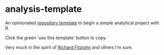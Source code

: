 # analysis-template

An opinionated [repository template](https://github.blog/2019-06-06-generate-new-repositories-with-repository-templates/) to begin a simple analytical project with R.

Click the green 'use this template' button to copy.

Very much in the spirit of [Richard Fitzjohn](https://nicercode.github.io/blog/2013-04-05-projects/) and others I'm sure.

